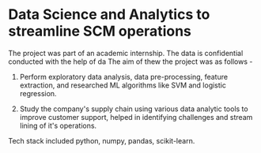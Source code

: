 # Data Science and Analytics to streamline SCM operations
 
The project was part of an academic internship. The data is confidential  conducted with the help of da
The aim of thew the project was as follows -

1) Perform exploratory data analysis, data pre-processing, feature extraction, and researched ML algorithms like SVM and logistic regression.

2) Study the company's supply chain using various data analytic tools to improve customer support, helped in identifying challenges and stream lining of it's operations. 

Tech stack included python, numpy, pandas, scikit-learn.
